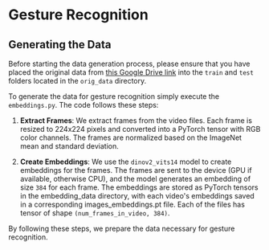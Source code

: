 # Gesture Recognition

## Generating the Data

Before starting the data generation process, please ensure that you have placed the original data from [this Google Drive link](https://drive.google.com/drive/folders/13KHZpweTE1vRGAMF7wqMDE35kDw40Uym) into the `train` and `test` folders located in the `orig_data` directory.

To generate the data for gesture recognition simply execute the `embeddings.py`. The code follows these steps:

1. **Extract Frames**: We extract frames from the video files. Each frame is resized to 224x224 pixels and converted into a PyTorch tensor with RGB color channels. The frames are normalized based on the ImageNet mean and standard deviation. 

2. **Create Embeddings**: We use the `dinov2_vits14` model to create embeddings for the frames. The frames are sent to the device (GPU if available, otherwise CPU), and the model generates an embedding of size `384` for each frame. The embeddings are stored as PyTorch tensors in the embedding_data directory, with each video's embeddings saved in a corresponding images_embeddings.pt file. Each of the files has tensor of shape `(num_frames_in_video, 384)`.

By following these steps, we prepare the data necessary for gesture recognition.
